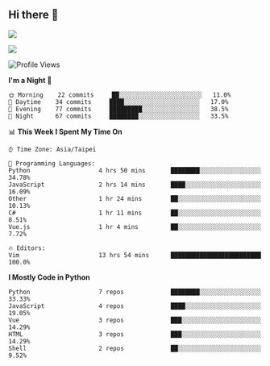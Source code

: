 ## Hi there 👋

![](https://github-readme-stats.vercel.app/api?username=CSY54&theme=nord&show_icons=true)

![](https://github-readme-stats.vercel.app/api/top-langs/?username=CSY54&theme=nord&layout=compact&card_width=445)

<!--START_SECTION:waka-->
![Profile Views](http://img.shields.io/badge/Profile%20Views-5-blue)

**I'm a Night 🦉** 

```text
🌞 Morning    22 commits     ██░░░░░░░░░░░░░░░░░░░░░░░   11.0% 
🌆 Daytime    34 commits     ████░░░░░░░░░░░░░░░░░░░░░   17.0% 
🌃 Evening    77 commits     █████████░░░░░░░░░░░░░░░░   38.5% 
🌙 Night      67 commits     ████████░░░░░░░░░░░░░░░░░   33.5%

```


📊 **This Week I Spent My Time On** 

```text
⌚︎ Time Zone: Asia/Taipei

💬 Programming Languages: 
Python                   4 hrs 50 mins       ████████░░░░░░░░░░░░░░░░░   34.78% 
JavaScript               2 hrs 14 mins       ████░░░░░░░░░░░░░░░░░░░░░   16.09% 
Other                    1 hr 24 mins        ██░░░░░░░░░░░░░░░░░░░░░░░   10.13% 
C#                       1 hr 11 mins        ██░░░░░░░░░░░░░░░░░░░░░░░   8.51% 
Vue.js                   1 hr 4 mins         ██░░░░░░░░░░░░░░░░░░░░░░░   7.72%

🔥 Editors: 
Vim                      13 hrs 54 mins      █████████████████████████   100.0%

```

**I Mostly Code in Python** 

```text
Python                   7 repos             ████████░░░░░░░░░░░░░░░░░   33.33% 
JavaScript               4 repos             ████░░░░░░░░░░░░░░░░░░░░░   19.05% 
Vue                      3 repos             ███░░░░░░░░░░░░░░░░░░░░░░   14.29% 
HTML                     3 repos             ███░░░░░░░░░░░░░░░░░░░░░░   14.29% 
Shell                    2 repos             ██░░░░░░░░░░░░░░░░░░░░░░░   9.52%

```



<!--END_SECTION:waka-->

<!--
**CSY54/CSY54** is a ✨ _special_ ✨ repository because its `README.md` (this file) appears on your GitHub profile.

Here are some ideas to get you started:

- 🔭 I’m currently working on ...
- 🌱 I’m currently learning ...
- 👯 I’m looking to collaborate on ...
- 🤔 I’m looking for help with ...
- 💬 Ask me about ...
- 📫 How to reach me: ...
- 😄 Pronouns: ...
- ⚡ Fun fact: ...
-->
